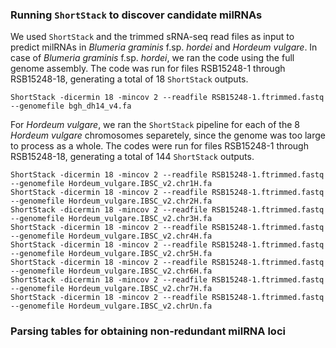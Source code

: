 ### Running `ShortStack` to discover candidate milRNAs
We used `ShortStack` and the trimmed sRNA-seq read files as input to predict milRNAs in *Blumeria graminis* f.sp. *hordei* and *Hordeum vulgare*. In case of *Blumeria graminis* f.sp. *hordei*, we ran the code using the full genome assembly. The code was run for files RSB15248-1 through RSB15248-18, generating a total of 18 `ShortStack` outputs. 
```ShellSession
ShortStack -dicermin 18 -mincov 2 --readfile RSB15248-1.ftrimmed.fastq --genomefile bgh_dh14_v4.fa
```

For *Hordeum vulgare*, we ran the `ShortStack` pipeline for each of the 8 *Hordeum vulgare* chromosomes separetely, since the genome was too large to process as a whole. The codes were run for files RSB15248-1 through RSB15248-18, generating a total of 144 `ShortStack` outputs.
```ShellSession
ShortStack -dicermin 18 -mincov 2 --readfile RSB15248-1.ftrimmed.fastq --genomefile Hordeum_vulgare.IBSC_v2.chr1H.fa
ShortStack -dicermin 18 -mincov 2 --readfile RSB15248-1.ftrimmed.fastq --genomefile Hordeum_vulgare.IBSC_v2.chr2H.fa
ShortStack -dicermin 18 -mincov 2 --readfile RSB15248-1.ftrimmed.fastq --genomefile Hordeum_vulgare.IBSC_v2.chr3H.fa
ShortStack -dicermin 18 -mincov 2 --readfile RSB15248-1.ftrimmed.fastq --genomefile Hordeum_vulgare.IBSC_v2.chr4H.fa
ShortStack -dicermin 18 -mincov 2 --readfile RSB15248-1.ftrimmed.fastq --genomefile Hordeum_vulgare.IBSC_v2.chr5H.fa
ShortStack -dicermin 18 -mincov 2 --readfile RSB15248-1.ftrimmed.fastq --genomefile Hordeum_vulgare.IBSC_v2.chr6H.fa
ShortStack -dicermin 18 -mincov 2 --readfile RSB15248-1.ftrimmed.fastq --genomefile Hordeum_vulgare.IBSC_v2.chr7H.fa
ShortStack -dicermin 18 -mincov 2 --readfile RSB15248-1.ftrimmed.fastq --genomefile Hordeum_vulgare.IBSC_v2.chrUn.fa
```

### Parsing tables for obtaining non-redundant milRNA loci
